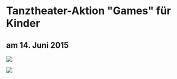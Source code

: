 # Tanztheater-Aktion "Games" für Kinder

## am 14. Juni 2015

![](resources/_wsb_509x741_Plakat_web.jpg)

![](resources/Kindertheater_Flyer_Mario_final.jpg)
